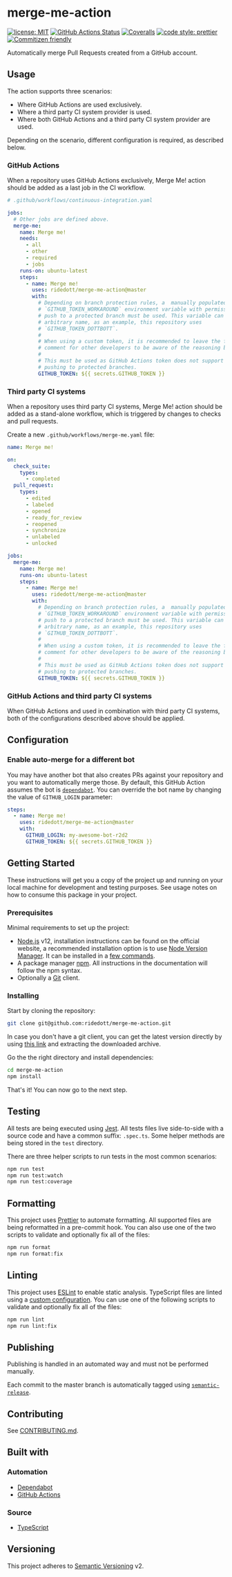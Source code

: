 # merge-me-action

[![license: MIT](https://img.shields.io/github/license/ridedott/merge-me-action)](https://github.com/ridedott/merge-me-action/blob/master/LICENSE)
[![GitHub Actions Status](https://github.com/ridedott/merge-me-action/workflows/Continuous%20Delivery/badge.svg?branch=master)](https://github.com/ridedott/merge-me-action/actions)
[![Coveralls](https://coveralls.io/repos/github/ridedott/merge-me-action/badge.svg)](https://coveralls.io/github/ridedott/merge-me-action)
[![code style: prettier](https://img.shields.io/badge/code_style-prettier-ff69b4.svg)](https://github.com/prettier/prettier)
[![Commitizen friendly](https://img.shields.io/badge/commitizen-friendly-brightgreen.svg)](http://commitizen.github.io/cz-cli/)

Automatically merge Pull Requests created from a GitHub account.

## Usage

The action supports three scenarios:

- Where GitHub Actions are used exclusively.
- Where a third party CI system provider is used.
- Where both GitHub Actions and a third party CI system provider are used.

Depending on the scenario, different configuration is required, as described
below.

### GitHub Actions

When a repository uses GitHub Actions exclusively, Merge Me! action should be
added as a last job in the CI workflow.

```yaml
# .github/workflows/continuous-integration.yaml

jobs:
  # Other jobs are defined above.
  merge-me:
    name: Merge me!
    needs:
      - all
      - other
      - required
      - jobs
    runs-on: ubuntu-latest
    steps:
      - name: Merge me!
        uses: ridedott/merge-me-action@master
        with:
          # Depending on branch protection rules, a  manually populated
          # `GITHUB_TOKEN_WORKAROUND` environment variable with permissions to
          # push to a protected branch must be used. This variable can have an
          # arbitrary name, as an example, this repository uses
          # `GITHUB_TOKEN_DOTTBOTT`.
          #
          # When using a custom token, it is recommended to leave the following
          # comment for other developers to be aware of the reasoning behind it:
          #
          # This must be used as GitHub Actions token does not support
          # pushing to protected branches.
          GITHUB_TOKEN: ${{ secrets.GITHUB_TOKEN }}
```

### Third party CI systems

When a repository uses third party CI systems, Merge Me! action should be added
as a stand-alone workflow, which is triggered by changes to checks and pull
requests.

Create a new `.github/workflows/merge-me.yaml` file:

```yaml
name: Merge me!

on:
  check_suite:
    types:
      - completed
  pull_request:
    types:
      - edited
      - labeled
      - opened
      - ready_for_review
      - reopened
      - synchronize
      - unlabeled
      - unlocked

jobs:
  merge-me:
    name: Merge me!
    runs-on: ubuntu-latest
    steps:
      - name: Merge me!
        uses: ridedott/merge-me-action@master
        with:
          # Depending on branch protection rules, a  manually populated
          # `GITHUB_TOKEN_WORKAROUND` environment variable with permissions to
          # push to a protected branch must be used. This variable can have an
          # arbitrary name, as an example, this repository uses
          # `GITHUB_TOKEN_DOTTBOTT`.
          #
          # When using a custom token, it is recommended to leave the following
          # comment for other developers to be aware of the reasoning behind it:
          #
          # This must be used as GitHub Actions token does not support
          # pushing to protected branches.
          GITHUB_TOKEN: ${{ secrets.GITHUB_TOKEN }}
```

### GitHub Actions and third party CI systems

When GitHub Actions and used in combination with third party CI systems, both of
the configurations described above should be applied.

## Configuration

### Enable auto-merge for a different bot

You may have another bot that also creates PRs against your repository and you
want to automatically merge those. By default, this GitHub Action assumes the
bot is [`dependabot`](https://dependabot.com/). You can override the bot name by
changing the value of `GITHUB_LOGIN` parameter:

```yaml
steps:
  - name: Merge me!
    uses: ridedott/merge-me-action@master
    with:
      GITHUB_LOGIN: my-awesome-bot-r2d2
      GITHUB_TOKEN: ${{ secrets.GITHUB_TOKEN }}
```

## Getting Started

These instructions will get you a copy of the project up and running on your
local machine for development and testing purposes. See usage notes on how to
consume this package in your project.

### Prerequisites

Minimal requirements to set up the project:

- [Node.js](https://nodejs.org/en) v12, installation instructions can be found
  on the official website, a recommended installation option is to use
  [Node Version Manager](https://github.com/creationix/nvm#readme). It can be
  installed in a
  [few commands](https://nodejs.org/en/download/package-manager/#nvm).
- A package manager [npm](https://www.npmjs.com). All instructions in the
  documentation will follow the npm syntax.
- Optionally a [Git](https://git-scm.com) client.

### Installing

Start by cloning the repository:

```bash
git clone git@github.com:ridedott/merge-me-action.git
```

In case you don't have a git client, you can get the latest version directly by
using
[this link](https://github.com/ridedott/merge-me-action/archive/master.zip) and
extracting the downloaded archive.

Go the the right directory and install dependencies:

```bash
cd merge-me-action
npm install
```

That's it! You can now go to the next step.

## Testing

All tests are being executed using [Jest](https://jestjs.io). All tests files
live side-to-side with a source code and have a common suffix: `.spec.ts`. Some
helper methods are being stored in the `test` directory.

There are three helper scripts to run tests in the most common scenarios:

```bash
npm run test
npm run test:watch
npm run test:coverage
```

## Formatting

This project uses [Prettier](https://prettier.io) to automate formatting. All
supported files are being reformatted in a pre-commit hook. You can also use one
of the two scripts to validate and optionally fix all of the files:

```bash
npm run format
npm run format:fix
```

## Linting

This project uses [ESLint](https://eslint.org) to enable static analysis.
TypeScript files are linted using a [custom configuration](./.eslintrc). You can
use one of the following scripts to validate and optionally fix all of the
files:

```bash
npm run lint
npm run lint:fix
```

## Publishing

Publishing is handled in an automated way and must not be performed manually.

Each commit to the master branch is automatically tagged using
[`semantic-release`](https://github.com/semantic-release/semantic-release).

## Contributing

See [CONTRIBUTING.md](./CONTRIBUTING.md).

## Built with

### Automation

- [Dependabot](https://dependabot.com/)
- [GitHub Actions](https://github.com/features/actions)

### Source

- [TypeScript](https://www.typescriptlang.org)

## Versioning

This project adheres to [Semantic Versioning](http://semver.org) v2.
